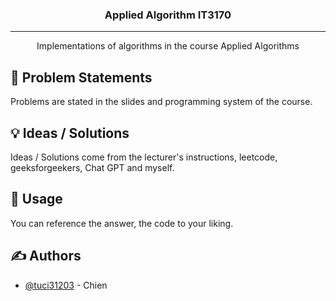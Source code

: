 
<h3 align="center">Applied Algorithm IT3170</h3>

--- 

<p  align="center"> Implementations of algorithms in the course Applied Algorithms
    <br> 
</p>


## 🧐 Problem Statements 

Problems are stated in the slides and programming system of the course.

## 💡 Ideas / Solutions 

Ideas / Solutions come from the lecturer's instructions, leetcode, geeksforgeekers, Chat GPT and myself.


## 🎈 Usage 

You can reference the answer, the code to your liking.

## ✍️ Authors 

- [@tuci31203](https://github.com/tuci31203) - Chien
